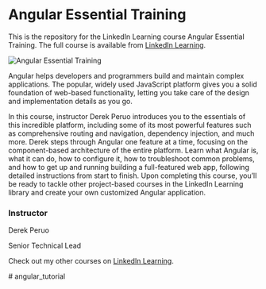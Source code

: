 # Angular Essential Training
This is the repository for the LinkedIn Learning course Angular Essential Training. The full course is available from [LinkedIn Learning][lil-course-url].

![Angular Essential Training][lil-thumbnail-url] 

Angular helps developers and programmers build and maintain complex applications. The popular, widely used JavaScript platform gives you a solid foundation of web-based functionality, letting you take care of the design and implementation details as you go.

In this course, instructor Derek Peruo introduces you to the essentials of this incredible platform, including some of its most powerful features such as comprehensive routing and navigation, dependency injection, and much more. Derek steps through Angular one feature at a time, focusing on the component-based architecture of the entire platform. Learn what Angular is, what it can do, how to configure it, how to troubleshoot common problems, and how to get up and running building a full-featured web app, following detailed instructions from start to finish. Upon completing this course, you’ll be ready to tackle other project-based courses in the LinkedIn Learning library and create your own customized Angular application.

### Instructor

Derek Peruo 
                            
Senior Technical Lead

                            

Check out my other courses on [LinkedIn Learning](https://www.linkedin.com/learning/instructors/derek-peruo).

[lil-course-url]: https://www.linkedin.com/learning/angular-essential-training-22880732?dApp=59033956&leis=LAA
[lil-thumbnail-url]: https://media.licdn.com/dms/image/D560DAQG0p3shexhy_g/learning-public-crop_288_512/0/1696456346503?e=2147483647&v=beta&t=LsZvmxQE08wUaOyEMZOtIE4PQ4SCyScpeEvgXm1cdIo

#   a n g u l a r _ t u t o r i a l  
 